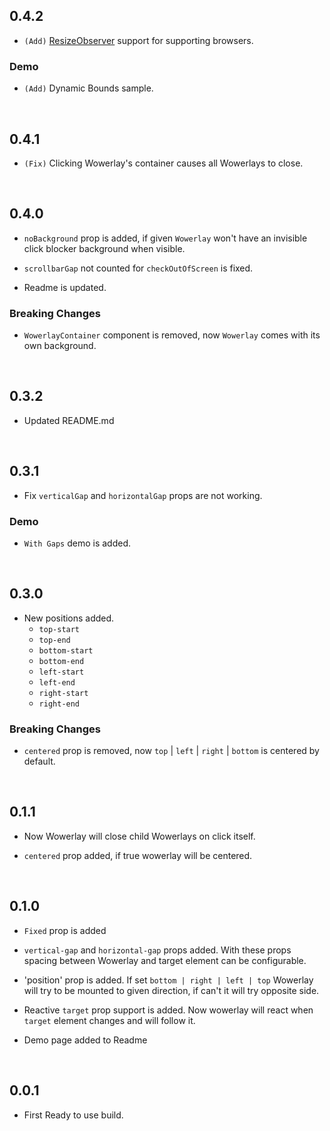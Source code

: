 ## 0.4.2

- `(Add)` [ResizeObserver](https://developer.mozilla.org/en-US/docs/Web/API/ResizeObserver) support for supporting browsers.

### Demo

- `(Add)` Dynamic Bounds sample.

<br>

## 0.4.1

- `(Fix)` Clicking Wowerlay's container causes all Wowerlays to close.

<br>

## 0.4.0

- `noBackground` prop is added, if given `Wowerlay` won't have an invisible click blocker background when visible.

- `scrollbarGap` not counted for `checkOutOfScreen` is fixed.

- Readme is updated.

### Breaking Changes

- `WowerlayContainer` component is removed, now `Wowerlay` comes with its own background.

<br>

## 0.3.2

- Updated README.md

<br>

## 0.3.1

- Fix `verticalGap` and `horizontalGap` props are not working.

### Demo

- `With Gaps` demo is added.

<br>

## 0.3.0

- New positions added.
  - `top-start`
  - `top-end`
  - `bottom-start`
  - `bottom-end`
  - `left-start`
  - `left-end`
  - `right-start`
  - `right-end`

### Breaking Changes

- `centered` prop is removed, now `top` | `left` | `right` | `bottom` is centered by default.

<br>

## 0.1.1

- Now Wowerlay will close child Wowerlays on click itself.

- `centered` prop added, if true wowerlay will be centered.

<br>

## 0.1.0

- `Fixed` prop is added

- `vertical-gap` and `horizontal-gap` props added. With these props spacing between Wowerlay and target element can be configurable.

- 'position' prop is added. If set `bottom | right | left | top` Wowerlay will try to be mounted to given direction, if can't it will try opposite side.

- Reactive `target` prop support is added. Now wowerlay will react when `target` element changes and will follow it.

- Demo page added to Readme

<br>

## 0.0.1

- First Ready to use build.
